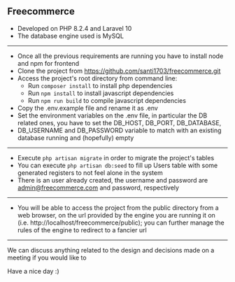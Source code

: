 ## Freecommerce

- Developed on PHP 8.2.4 and Laravel 10
- The database engine used is MySQL
---
- Once all the previous requirements are running you have to install node and npm for frontend
- Clone the project from https://github.com/santi1703/freecommerce.git
- Access the project's root directory from command line:
    - Run `composer install` to install php dependencies
    - Run `npm install` to install javascript dependencies
    - Run `npm run build` to compile javascript dependencies
- Copy the .env.example file and rename it as .env
- Set the environment variables on the .env file, in particular the DB related ones, you have to set the DB_HOST, DB_PORT, DB_DATABASE, 
- DB_USERNAME and DB_PASSWORD variable to match with an existing database running and (hopefully) empty
---
- Execute `php artisan migrate` in order to migrate the project's tables
- You can execute `php artisan db:seed` to fill up Users table with some generated registers to not feel alone in the system
- There is an user already created, the username and password are admin@freecommerce.com and password, respectively
---
- You will be able to access the project from the public directory from a web browser, on the url provided
by the engine you are running it on (i.e. http://localhost/freecommerce/public); you can further manage the rules
of the engine to redirect to a fancier url

---

We can discuss anything related to the design and decisions made on a meeting if you would like to

Have a nice day :)
